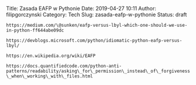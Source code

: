 Title: Zasada EAFP w Pythonie
Date: 2019-04-27 10:11
Author: filipgorczynski
Category: Tech
Slug: zasada-eafp-w-pythonie
Status: draft

`https://medium.com/\@sunken/eafp-versus-lbyl-which-one-should-we-use-in-python-ff644abe09dc`

`https://devblogs.microsoft.com/python/idiomatic-python-eafp-versus-lbyl/`

`https://en.wikipedia.org/wiki/EAFP`

`https://docs.quantifiedcode.com/python-anti-patterns/readability/asking\_for\_permission\_instead\_of\_forgiveness\_when\_working\_with\_files.html`
